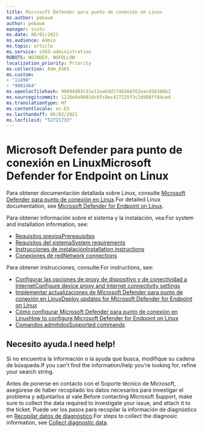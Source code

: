 ```yaml
---
title: Microsoft Defender para punto de conexión en Linux
ms.author: pebaum
author: pebaum
manager: scotv
ms.date: 06/01/2021
ms.audience: Admin
ms.topic: article
ms.service: o365-administration
ROBOTS: NOINDEX, NOFOLLOW
localization_priority: Priority
ms.collection: Adm_O365
ms.custom:
- "11490"
- "9001464"
ms.openlocfilehash: 99894d83c51e11ea6dd1746568762eac856306b3
ms.sourcegitcommit: 1226e9a9601dc8fc8ec427235f3c2dd88ff84ced
ms.translationtype: HT
ms.contentlocale: es-ES
ms.lasthandoff: 06/02/2021
ms.locfileid: "52721733"
---
```

# <a name="microsoft-defender-for-endpoint-on-linux"></a><span data-ttu-id="98764-102">Microsoft Defender para punto de conexión en Linux</span><span class="sxs-lookup"><span data-stu-id="98764-102">Microsoft Defender for Endpoint on Linux</span></span>

<span data-ttu-id="98764-103">Para obtener documentación detallada sobre Linux, consulte [Microsoft Defender para punto de conexión en Linux](/microsoft-365/security/defender-endpoint/microsoft-defender-endpoint-linux).</span><span class="sxs-lookup"><span data-stu-id="98764-103">For detailed Linux documentation, see [Microsoft Defender for Endpoint on Linux](/microsoft-365/security/defender-endpoint/microsoft-defender-endpoint-linux).</span></span>

<span data-ttu-id="98764-104">Para obtener información sobre el sistema y la instalación, vea:</span><span class="sxs-lookup"><span data-stu-id="98764-104">For system and installation information, see:</span></span>

- [<span data-ttu-id="98764-105">Requisitos previos</span><span class="sxs-lookup"><span data-stu-id="98764-105">Prerequisites</span></span>](/microsoft-365/security/defender-endpoint/microsoft-defender-endpoint-linux#prerequisites)
- [<span data-ttu-id="98764-106">Requisitos del sistema</span><span class="sxs-lookup"><span data-stu-id="98764-106">System requirements</span></span>](/microsoft-365/security/defender-endpoint/microsoft-defender-endpoint-linux#system-requirements)
- [<span data-ttu-id="98764-107">Instrucciones de instalación</span><span class="sxs-lookup"><span data-stu-id="98764-107">Installation instructions</span></span>](/microsoft-365/security/defender-endpoint/microsoft-defender-endpoint-linux#installation-instructions)
- [<span data-ttu-id="98764-108">Conexiones de red</span><span class="sxs-lookup"><span data-stu-id="98764-108">Network connections</span></span>](/microsoft-365/security/defender-endpoint/microsoft-defender-endpoint-linux#network-connections)

<span data-ttu-id="98764-109">Para obtener instrucciones, consulte:</span><span class="sxs-lookup"><span data-stu-id="98764-109">For instructions, see:</span></span>

- [<span data-ttu-id="98764-110">Configurar las opciones de proxy de dispositivo y de conectividad a Internet</span><span class="sxs-lookup"><span data-stu-id="98764-110">Configure device proxy and Internet connectivity settings</span></span>](/microsoft-365/security/defender-endpoint/configure-proxy-internet#enable-access-to-microsoft-defender-atp-service-urls-in-the-proxy-server)
- [<span data-ttu-id="98764-111">Implementar actualizaciones de Microsoft Defender para punto de conexión en Linux</span><span class="sxs-lookup"><span data-stu-id="98764-111">Deploy updates for Microsoft Defender for Endpoint on Linux</span></span>](/microsoft-365/security/defender-endpoint/linux-updates)
- [<span data-ttu-id="98764-112">Cómo configurar Microsoft Defender para punto de conexión en Linux</span><span class="sxs-lookup"><span data-stu-id="98764-112">How to configure Microsoft Defender for Endpoint on Linux</span></span>](/microsoft-365/security/defender-endpoint/microsoft-defender-endpoint-linux#how-to-configure-microsoft-defender-for-endpoint-on-linux)
- [<span data-ttu-id="98764-113">Comandos admitidos</span><span class="sxs-lookup"><span data-stu-id="98764-113">Supported commands</span></span>](/microsoft-365/security/defender-endpoint/linux-resources#supported-commands)

## <a name="i-need-help"></a><span data-ttu-id="98764-114">Necesito ayuda.</span><span class="sxs-lookup"><span data-stu-id="98764-114">I need help!</span></span>

<span data-ttu-id="98764-115">Si no encuentra la información o la ayuda que busca, modifique su cadena de búsqueda.</span><span class="sxs-lookup"><span data-stu-id="98764-115">If you can't find the information/help you're looking for, refine your search string.</span></span>

<span data-ttu-id="98764-116">Antes de ponerse en contacto con el Soporte técnico de Microsoft, asegúrese de haber recopilado los datos necesarios para investigar el problema y adjuntarlos al vale.</span><span class="sxs-lookup"><span data-stu-id="98764-116">Before contacting Microsoft Support, make sure to collect the data required to investigate your issue, and attach it to the ticket.</span></span> <span data-ttu-id="98764-117">Puede ver los pasos para recopilar la información de diagnóstico en [Recopilar datos de diagnóstico](/microsoft-365/security/defender-endpoint/linux-resources#collect-diagnostic-information).</span><span class="sxs-lookup"><span data-stu-id="98764-117">For steps to collect the diagnosic information, see [Collect diagnostic data](/microsoft-365/security/defender-endpoint/linux-resources#collect-diagnostic-information).</span></span>